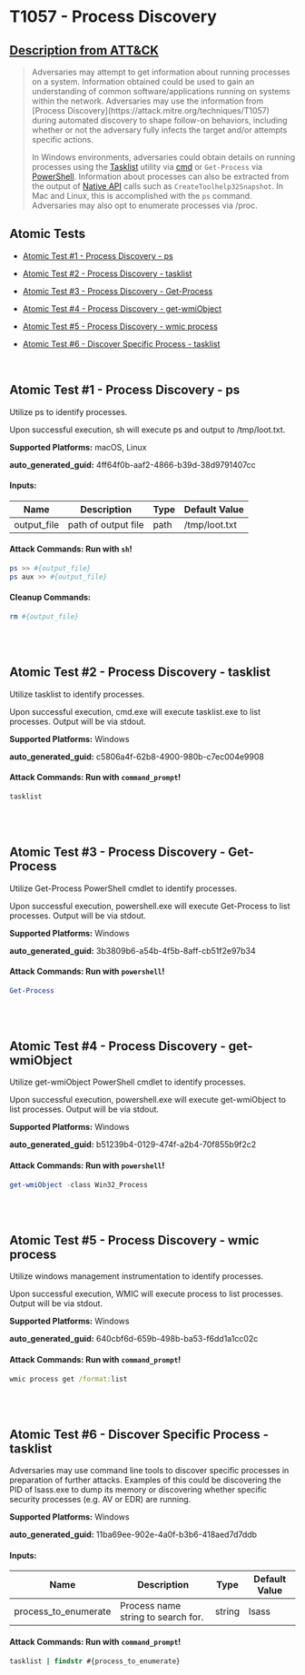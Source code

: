 # T1057 - Process Discovery
## [Description from ATT&CK](https://attack.mitre.org/techniques/T1057)
<blockquote>Adversaries may attempt to get information about running processes on a system. Information obtained could be used to gain an understanding of common software/applications running on systems within the network. Adversaries may use the information from [Process Discovery](https://attack.mitre.org/techniques/T1057) during automated discovery to shape follow-on behaviors, including whether or not the adversary fully infects the target and/or attempts specific actions.

In Windows environments, adversaries could obtain details on running processes using the [Tasklist](https://attack.mitre.org/software/S0057) utility via [cmd](https://attack.mitre.org/software/S0106) or <code>Get-Process</code> via [PowerShell](https://attack.mitre.org/techniques/T1059/001). Information about processes can also be extracted from the output of [Native API](https://attack.mitre.org/techniques/T1106) calls such as <code>CreateToolhelp32Snapshot</code>. In Mac and Linux, this is accomplished with the <code>ps</code> command. Adversaries may also opt to enumerate processes via /proc.</blockquote>

## Atomic Tests

- [Atomic Test #1 - Process Discovery - ps](#atomic-test-1---process-discovery---ps)

- [Atomic Test #2 - Process Discovery - tasklist](#atomic-test-2---process-discovery---tasklist)

- [Atomic Test #3 - Process Discovery - Get-Process](#atomic-test-3---process-discovery---get-process)

- [Atomic Test #4 - Process Discovery - get-wmiObject](#atomic-test-4---process-discovery---get-wmiobject)

- [Atomic Test #5 - Process Discovery - wmic process](#atomic-test-5---process-discovery---wmic-process)

- [Atomic Test #6 - Discover Specific Process - tasklist](#atomic-test-6---discover-specific-process---tasklist)


<br/>

## Atomic Test #1 - Process Discovery - ps
Utilize ps to identify processes.

Upon successful execution, sh will execute ps and output to /tmp/loot.txt.

**Supported Platforms:** macOS, Linux


**auto_generated_guid:** 4ff64f0b-aaf2-4866-b39d-38d9791407cc





#### Inputs:
| Name | Description | Type | Default Value |
|------|-------------|------|---------------|
| output_file | path of output file | path | /tmp/loot.txt|


#### Attack Commands: Run with `sh`! 


```sh
ps >> #{output_file}
ps aux >> #{output_file}
```

#### Cleanup Commands:
```sh
rm #{output_file}
```





<br/>
<br/>

## Atomic Test #2 - Process Discovery - tasklist
Utilize tasklist to identify processes.

Upon successful execution, cmd.exe will execute tasklist.exe to list processes. Output will be via stdout.

**Supported Platforms:** Windows


**auto_generated_guid:** c5806a4f-62b8-4900-980b-c7ec004e9908






#### Attack Commands: Run with `command_prompt`! 


```cmd
tasklist
```






<br/>
<br/>

## Atomic Test #3 - Process Discovery - Get-Process
Utilize Get-Process PowerShell cmdlet to identify processes.

Upon successful execution, powershell.exe will execute Get-Process to list processes. Output will be via stdout.

**Supported Platforms:** Windows


**auto_generated_guid:** 3b3809b6-a54b-4f5b-8aff-cb51f2e97b34






#### Attack Commands: Run with `powershell`! 


```powershell
Get-Process
```






<br/>
<br/>

## Atomic Test #4 - Process Discovery - get-wmiObject
Utilize get-wmiObject PowerShell cmdlet to identify processes.

Upon successful execution, powershell.exe will execute get-wmiObject to list processes. Output will be via stdout.

**Supported Platforms:** Windows


**auto_generated_guid:** b51239b4-0129-474f-a2b4-70f855b9f2c2






#### Attack Commands: Run with `powershell`! 


```powershell
get-wmiObject -class Win32_Process
```






<br/>
<br/>

## Atomic Test #5 - Process Discovery - wmic process
Utilize windows management instrumentation to identify processes.

Upon successful execution, WMIC will execute process to list processes. Output will be via stdout.

**Supported Platforms:** Windows


**auto_generated_guid:** 640cbf6d-659b-498b-ba53-f6dd1a1cc02c






#### Attack Commands: Run with `command_prompt`! 


```cmd
wmic process get /format:list
```






<br/>
<br/>

## Atomic Test #6 - Discover Specific Process - tasklist
Adversaries may use command line tools to discover specific processes in preparation of further attacks. 
Examples of this could be discovering the PID of lsass.exe to dump its memory or discovering whether specific security processes (e.g. AV or EDR) are running.

**Supported Platforms:** Windows


**auto_generated_guid:** 11ba69ee-902e-4a0f-b3b6-418aed7d7ddb





#### Inputs:
| Name | Description | Type | Default Value |
|------|-------------|------|---------------|
| process_to_enumerate | Process name string to search for. | string | lsass|


#### Attack Commands: Run with `command_prompt`! 


```cmd
tasklist | findstr #{process_to_enumerate}
```






<br/>
